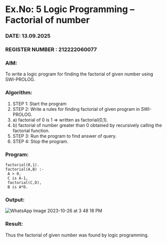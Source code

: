 # Ex.No: 5   Logic Programming – Factorial of number   
### DATE: 13.09.2025                                                                          
### REGISTER NUMBER : 212222060077
### AIM: 
To  write  a logic program for finding the factorial of given number using SWI-PROLOG. 
### Algorithm:
1. STEP 1: Start the program
2. STEP 2:  Write a rules for finding factorial of given program in SWI-PROLOG.
3.   a)	factorial of 0 is 1 => written as factorial(0,1).
4.   b)	factorial of number greater than 0 obtained by recursively calling the factorial    function.
5. STEP 3: Run the program  to find answer of  query.
6. STEP 4: Stop the program.

### Program:
```
factorial(0,1). 
factorial(A,B) :- 
 A > 0, 
 C is A-1, 
 factorial(C,D), 
 B is A*D.
```

### Output:

![WhatsApp Image 2023-10-26 at 3 48 18 PM](https://github.com/MaheshS03/AI_Lab_2023-24/assets/128498431/49dd8291-e6b1-4272-aca7-248062af2300)

### Result:
Thus the factorial of given number was found by logic programming. 

